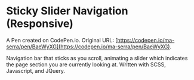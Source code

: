 # Sticky Slider Navigation (Responsive)

A Pen created on CodePen.io. Original URL: [https://codepen.io/ma-serra/pen/BaeWyXG](https://codepen.io/ma-serra/pen/BaeWyXG).

Navigation bar that sticks as you scroll, animating a slider which indicates the page section you are currently looking at. Written with SCSS, Javascript, and JQuery.